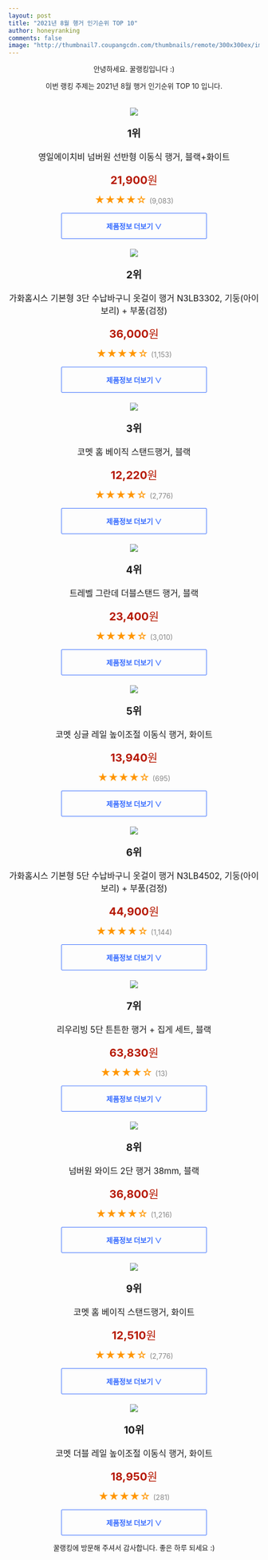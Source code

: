 ```yaml
--- 
layout: post 
title: "2021년 8월 행거 인기순위 TOP 10" 
author: honeyranking 
comments: false 
image: "http://thumbnail7.coupangcdn.com/thumbnails/remote/300x300ex/image/retail/images/1990358761032306-6c48c203-77a8-4da1-8233-75179de368ac.png" 
--- 
```

<p style="text-align: center;">안녕하세요. 꿀랭킹입니다 :)</p> <p style="text-align: center;">이번 랭킹 주제는 2021년 8월 행거 인기순위 TOP 10 입니다.</p><center><img src="http://thumbnail7.coupangcdn.com/thumbnails/remote/300x300ex/image/retail/images/1990358761032306-6c48c203-77a8-4da1-8233-75179de368ac.png" style="margin-top:20px" /></center> <p style="text-align: center; font-size: 20px"><b>1위</b></p> <p style="text-align: center; font-size: 17px">영일에이치비 넘버원 선반형 이동식 행거, 블랙+화이트</p> <p style="text-align: center;"><span style="color: #b61800; font-size: 22px;"><b>21,900</b>원</span></p> <p style="text-align: center;"><span style="color: #ff9600; font-size: 20px;">★★★★☆ </span><span style="color: #878787;">(9,083)</span></p> <center><a href="https://coupa.ng/b4TUxQ"> <div style="font-size: 14px; display: inline-block; padding: 15px 90px; color: #346aff; border-radius: 2px; border: 1px solid #346aff; cursor: pointer;"><b>제품정보 더보기 &or;</b></div> </a></center><center><img src="http://thumbnail7.coupangcdn.com/thumbnails/remote/300x300ex/image/retail/images/2019/04/02/17/5/5f54bb0e-4972-42b5-8882-0c146850956c.jpg" style="margin-top:20px" /></center> <p style="text-align: center; font-size: 20px"><b>2위</b></p> <p style="text-align: center; font-size: 17px">가화홈시스 기본형 3단 수납바구니 옷걸이 행거 N3LB3302, 기둥(아이보리) + 부품(검정)</p> <p style="text-align: center;"><span style="color: #b61800; font-size: 22px;"><b>36,000</b>원</span></p> <p style="text-align: center;"><span style="color: #ff9600; font-size: 20px;">★★★★☆ </span><span style="color: #878787;">(1,153)</span></p> <center><a href="https://coupa.ng/b4TUxR"> <div style="font-size: 14px; display: inline-block; padding: 15px 90px; color: #346aff; border-radius: 2px; border: 1px solid #346aff; cursor: pointer;"><b>제품정보 더보기 &or;</b></div> </a></center><center><img src="http://thumbnail9.coupangcdn.com/thumbnails/remote/300x300ex/image/retail/images/300725542264917-7b6007c2-1359-4b9e-a86a-fc327b47fa8c.jpg" style="margin-top:20px" /></center> <p style="text-align: center; font-size: 20px"><b>3위</b></p> <p style="text-align: center; font-size: 17px">코멧 홈 베이직 스탠드행거, 블랙</p> <p style="text-align: center;"><span style="color: #b61800; font-size: 22px;"><b>12,220</b>원</span></p> <p style="text-align: center;"><span style="color: #ff9600; font-size: 20px;">★★★★☆ </span><span style="color: #878787;">(2,776)</span></p> <center><a href="https://coupa.ng/b4TUxT"> <div style="font-size: 14px; display: inline-block; padding: 15px 90px; color: #346aff; border-radius: 2px; border: 1px solid #346aff; cursor: pointer;"><b>제품정보 더보기 &or;</b></div> </a></center><center><img src="http://thumbnail10.coupangcdn.com/thumbnails/remote/300x300ex/image/retail/images/2019/07/16/1/9/03fad8cd-5fdc-49fa-97ad-29ab7e94aca2.jpg" style="margin-top:20px" /></center> <p style="text-align: center; font-size: 20px"><b>4위</b></p> <p style="text-align: center; font-size: 17px">트레벨 그란데 더블스탠드 행거, 블랙</p> <p style="text-align: center;"><span style="color: #b61800; font-size: 22px;"><b>23,400</b>원</span></p> <p style="text-align: center;"><span style="color: #ff9600; font-size: 20px;">★★★★☆ </span><span style="color: #878787;">(3,010)</span></p> <center><a href="https://coupa.ng/b4TUxW"> <div style="font-size: 14px; display: inline-block; padding: 15px 90px; color: #346aff; border-radius: 2px; border: 1px solid #346aff; cursor: pointer;"><b>제품정보 더보기 &or;</b></div> </a></center><center><img src="http://thumbnail8.coupangcdn.com/thumbnails/remote/300x300ex/image/retail/images/333553681552162-9ffb3bad-22b1-4b73-b22d-ec792935fc00.jpg" style="margin-top:20px" /></center> <p style="text-align: center; font-size: 20px"><b>5위</b></p> <p style="text-align: center; font-size: 17px">코멧 싱글 레일 높이조절 이동식 행거, 화이트</p> <p style="text-align: center;"><span style="color: #b61800; font-size: 22px;"><b>13,940</b>원</span></p> <p style="text-align: center;"><span style="color: #ff9600; font-size: 20px;">★★★★☆ </span><span style="color: #878787;">(695)</span></p> <center><a href="https://coupa.ng/b4TUxY"> <div style="font-size: 14px; display: inline-block; padding: 15px 90px; color: #346aff; border-radius: 2px; border: 1px solid #346aff; cursor: pointer;"><b>제품정보 더보기 &or;</b></div> </a></center><center><img src="http://thumbnail10.coupangcdn.com/thumbnails/remote/300x300ex/image/retail/images/2019/04/02/17/9/0a7bea63-b2e6-4b31-a22e-c7e028270fe7.jpg" style="margin-top:20px" /></center> <p style="text-align: center; font-size: 20px"><b>6위</b></p> <p style="text-align: center; font-size: 17px">가화홈시스 기본형 5단 수납바구니 옷걸이 행거 N3LB4502, 기둥(아이보리) + 부품(검정)</p> <p style="text-align: center;"><span style="color: #b61800; font-size: 22px;"><b>44,900</b>원</span></p> <p style="text-align: center;"><span style="color: #ff9600; font-size: 20px;">★★★★☆ </span><span style="color: #878787;">(1,144)</span></p> <center><a href="https://coupa.ng/b4TUxZ"> <div style="font-size: 14px; display: inline-block; padding: 15px 90px; color: #346aff; border-radius: 2px; border: 1px solid #346aff; cursor: pointer;"><b>제품정보 더보기 &or;</b></div> </a></center><center><img src="http://thumbnail7.coupangcdn.com/thumbnails/remote/300x300ex/image/retail/images/1986209150572658-0abc5a5c-3498-489c-8f7e-fcbf494388e8.jpg" style="margin-top:20px" /></center> <p style="text-align: center; font-size: 20px"><b>7위</b></p> <p style="text-align: center; font-size: 17px">리우리빙 5단 튼튼한 행거 + 집게 세트, 블랙</p> <p style="text-align: center;"><span style="color: #b61800; font-size: 22px;"><b>63,830</b>원</span></p> <p style="text-align: center;"><span style="color: #ff9600; font-size: 20px;">★★★★☆ </span><span style="color: #878787;">(13)</span></p> <center><a href="https://coupa.ng/b4TUx0"> <div style="font-size: 14px; display: inline-block; padding: 15px 90px; color: #346aff; border-radius: 2px; border: 1px solid #346aff; cursor: pointer;"><b>제품정보 더보기 &or;</b></div> </a></center><center><img src="http://thumbnail6.coupangcdn.com/thumbnails/remote/300x300ex/image/retail/images/80314571450912-e0bb7303-52f9-4181-befa-85105b4ea78e.jpg" style="margin-top:20px" /></center> <p style="text-align: center; font-size: 20px"><b>8위</b></p> <p style="text-align: center; font-size: 17px">넘버원 와이드 2단 행거 38mm, 블랙</p> <p style="text-align: center;"><span style="color: #b61800; font-size: 22px;"><b>36,800</b>원</span></p> <p style="text-align: center;"><span style="color: #ff9600; font-size: 20px;">★★★★☆ </span><span style="color: #878787;">(1,216)</span></p> <center><a href="https://coupa.ng/b4TUx1"> <div style="font-size: 14px; display: inline-block; padding: 15px 90px; color: #346aff; border-radius: 2px; border: 1px solid #346aff; cursor: pointer;"><b>제품정보 더보기 &or;</b></div> </a></center><center><img src="http://thumbnail6.coupangcdn.com/thumbnails/remote/300x300ex/image/retail/images/300711542580396-257aee7f-2a76-44b4-b058-a49f8a5c1bc0.jpg" style="margin-top:20px" /></center> <p style="text-align: center; font-size: 20px"><b>9위</b></p> <p style="text-align: center; font-size: 17px">코멧 홈 베이직 스탠드행거, 화이트</p> <p style="text-align: center;"><span style="color: #b61800; font-size: 22px;"><b>12,510</b>원</span></p> <p style="text-align: center;"><span style="color: #ff9600; font-size: 20px;">★★★★☆ </span><span style="color: #878787;">(2,776)</span></p> <center><a href="https://coupa.ng/b4TUx2"> <div style="font-size: 14px; display: inline-block; padding: 15px 90px; color: #346aff; border-radius: 2px; border: 1px solid #346aff; cursor: pointer;"><b>제품정보 더보기 &or;</b></div> </a></center><center><img src="http://thumbnail10.coupangcdn.com/thumbnails/remote/300x300ex/image/retail/images/333592344577812-18b33d42-7169-4ad9-aa5c-b0b1d238acdd.jpg" style="margin-top:20px" /></center> <p style="text-align: center; font-size: 20px"><b>10위</b></p> <p style="text-align: center; font-size: 17px">코멧 더블 레일 높이조절 이동식 행거, 화이트</p> <p style="text-align: center;"><span style="color: #b61800; font-size: 22px;"><b>18,950</b>원</span></p> <p style="text-align: center;"><span style="color: #ff9600; font-size: 20px;">★★★★☆ </span><span style="color: #878787;">(281)</span></p> <center><a href="https://coupa.ng/b4TUx4"> <div style="font-size: 14px; display: inline-block; padding: 15px 90px; color: #346aff; border-radius: 2px; border: 1px solid #346aff; cursor: pointer;"><b>제품정보 더보기 &or;</b></div> </a></center> <p style="text-align: center;">꿀랭킹에 방문해 주셔서 감사합니다. 좋은 하루 되세요 :)</p>
